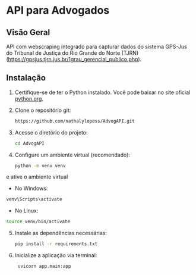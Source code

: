 # API para Advogados
## Visão Geral
API com webscraping integrado para capturar dados do sistema GPS-Jus do Tribunal de Justiça do Rio Grande do Norte (TJRN) (https://gpsjus.tjrn.jus.br/1grau_gerencial_publico.php).

## Instalação
1. Certifique-se de ter o Python instalado. Você pode baixar no site oficial [python.org](https://www.python.org/).
2. Clone o repositório git:
   ```bash
   https://github.com/nathalylopess/AdvogAPI.git
   ```
   
3. Acesse o diretório do projeto:
   
   ```bash
   cd AdvogAPI
   ```

5. Configure um ambiente virtual (recomendado):
 
   ```bash
   python -m venv venv
   ```

e ative o ambiente virtual

  - No Windows:
    
   ```bash
   venv\Scripts\activate
   ```

  - No Linux:
    
   ```bash
   source venv/bin/activate
   ```

5. Instale as dependências necessárias:

   ```bash
   pip install -r requirements.txt
   ```

6. Inicialize a aplicação via terminal:

   ```bash
    uvicorn app.main:app
   ```
